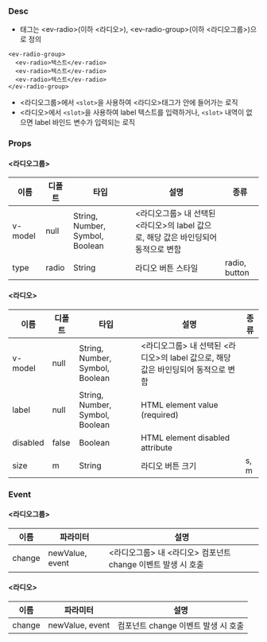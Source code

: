 ### Desc
- 태그는 &lt;ev-radio&gt;(이하 <라디오>), &lt;ev-radio-group&gt;(이하 <라디오그룹>)으로 정의

```
<ev-radio-group>
  <ev-radio>텍스트</ev-radio>
  <ev-radio>텍스트</ev-radio>
  <ev-radio>텍스트</ev-radio>
</ev-radio-group>
```

 - <라디오그룹>에서 `<slot>`을 사용하여 <라디오>태그가 안에 들어가는 로직
 - <라디오>에서 `<slot>`을 사용하여 label 텍스트를 입력하거나, `<slot>` 내역이 없으면 label 바인드 변수가 입력되는 로직

### Props
#### <라디오그룹>

| 이름 | 디폴트 | 타입 | 설명 | 종류 |
| --- | ---- | ----- | ---- | --- |
| v-model | null | String, Number, Symbol, Boolean | <라디오그룹> 내 선택된 <라디오>의 label 값으로, 해당 값은 바인딩되어 동적으로 변함 | |
| type | radio | String | 라디오 버튼 스타일 | radio, button |

#### <라디오>

| 이름 | 디폴트 | 타입 | 설명 | 종류 |
| --- | ---- | ----- | ---- | --- |
| v-model | null | String, Number, Symbol, Boolean | <라디오그룹> 내 선택된 <라디오>의 label 값으로, 해당 값은 바인딩되어 동적으로 변함 | |
| label | null | String, Number, Symbol, Boolean | HTML element value (required) |  |
| disabled | false | Boolean | HTML element disabled attribute |  |
| size | m | String | 라디오 버튼 크기 | s, m |

### Event
#### <라디오그룹>

| 이름 | 파라미터 | 설명 |
| ---- | ------- | ---- |
| change | newValue, event | <라디오그룹> 내 <라디오> 컴포넌트 change 이벤트 발생 시 호출  |

#### <라디오>

| 이름 | 파라미터 | 설명 |
| ---- | ------- | ---- |
| change | newValue, event | 컴포넌트 change 이벤트 발생 시 호출  |

